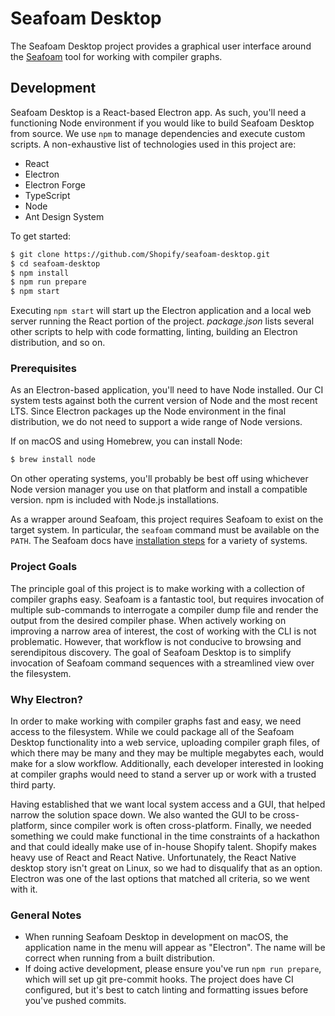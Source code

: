 
Seafoam Desktop
===============

The Seafoam Desktop project provides a graphical user interface around the [Seafoam](https://github.com/shopify/seafoam)
tool for working with compiler graphs.

Development
-----------

Seafoam Desktop is a React-based Electron app. As such, you'll need a functioning Node environment if you would like to
build Seafoam Desktop from source. We use `npm` to manage dependencies and execute custom scripts. A non-exhaustive
list of technologies used in this project are:

* React
* Electron
* Electron Forge
* TypeScript
* Node
* Ant Design System

To get started:

```bash
$ git clone https://github.com/Shopify/seafoam-desktop.git
$ cd seafoam-desktop
$ npm install
$ npm run prepare
$ npm start
```

Executing `npm start` will start up the Electron application and a local web server running the React portion of the
project. _package.json_ lists several other scripts to help with code formatting, linting, building an Electron
distribution, and so on.

### Prerequisites

As an Electron-based application, you'll need to have Node installed. Our CI system tests against both the current
version of Node and the most recent LTS. Since Electron packages up the Node environment in the final distribution,
we do not need to support a wide range of Node versions.

If on macOS and using Homebrew, you can install Node:

```bash
$ brew install node
```

On other operating systems, you'll probably be best off using whichever Node version manager you use on that platform
and install a compatible version. npm is included with Node.js installations.

As a wrapper around Seafoam, this project requires Seafoam to exist on the target system. In particular, the `seafoam`
command must be available on the `PATH`. The Seafoam docs have [installation steps](https://github.com/shopify/seafoam#installation)
for a variety of systems.

### Project Goals

The principle goal of this project is to make working with a collection of compiler graphs easy. Seafoam is a fantastic
tool, but requires invocation of multiple sub-commands to interrogate a compiler dump file and render the output from
the desired compiler phase. When actively working on improving a narrow area of interest, the cost of working with the
CLI is not problematic. However, that workflow is not conducive to browsing and serendipitous discovery. The goal of
Seafoam Desktop is to simplify invocation of Seafoam command sequences with a streamlined view over the filesystem.

### Why Electron?

In order to make working with compiler graphs fast and easy, we need access to the filesystem. While we could package
all of the Seafoam Desktop functionality into a web service, uploading compiler graph files, of which there may be many
and they may be multiple megabytes each, would make for a slow workflow. Additionally, each developer interested in
looking at compiler graphs would need to stand a server up or work with a trusted third party.

Having established that we want local system access and a GUI, that helped narrow the solution space down. We also wanted
the GUI to be cross-platform, since compiler work is often cross-platform. Finally, we needed something we could make
functional in the time constraints of a hackathon and that could ideally make use of in-house Shopify talent. Shopify
makes heavy use of React and React Native. Unfortunately, the React Native desktop story isn't great on Linux, so we
had to disqualify that as an option. Electron was one of the last options that matched all criteria, so we went with it.

### General Notes

* When running Seafoam Desktop in development on macOS, the application name in the menu will appear as "Electron". The
name will be correct when running from a built distribution.
* If doing active development, please ensure you've run `npm run prepare`, which will set up git pre-commit hooks. The
project does have CI configured, but it's best to catch linting and formatting issues before you've pushed commits.

